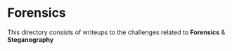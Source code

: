 # Forensics
This directory consists of writeups to the challenges related to **Forensics** & **Steganography**
